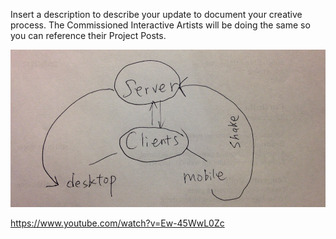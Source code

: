 Insert a description to describe your update to document your creative process. The Commissioned Interactive Artists will be doing the same so you can reference their Project Posts.

![Socket](../project_images/socket.jpg?raw=true "Socket")

https://www.youtube.com/watch?v=Ew-45WwL0Zc

